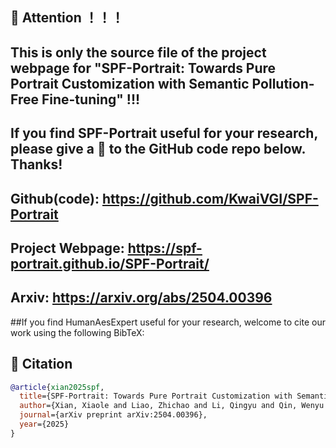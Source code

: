 ## 🥕 Attention ！！！

## This is only the source file of the project webpage for "SPF-Portrait: Towards Pure Portrait Customization with Semantic Pollution-Free Fine-tuning" !!!

## If you find SPF-Portrait useful for your research, please give a 🌟 to the GitHub code repo below. Thanks!

## Github(code): https://github.com/KwaiVGI/SPF-Portrait 

## Project Webpage: https://spf-portrait.github.io/SPF-Portrait/

## Arxiv: https://arxiv.org/abs/2504.00396

##If you find HumanAesExpert useful for your research, welcome to cite our work using the following BibTeX:

## 💖 Citation

```bibtex
@article{xian2025spf,
  title={SPF-Portrait: Towards Pure Portrait Customization with Semantic Pollution-Free Fine-tuning},
  author={Xian, Xiaole and Liao, Zhichao and Li, Qingyu and Qin, Wenyu and Wan, Pengfei and Xie, Weicheng and Zeng, Long and Shen, Linlin and Feng, Pingfa},
  journal={arXiv preprint arXiv:2504.00396},
  year={2025}
}
```
